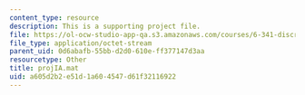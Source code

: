 ```yaml
---
content_type: resource
description: This is a supporting project file.
file: https://ol-ocw-studio-app-qa.s3.amazonaws.com/courses/6-341-discrete-time-signal-processing-fall-2005/a605d2b2e51d1a604547d61f32116922_projIA.mat
file_type: application/octet-stream
parent_uid: 0d6abafb-55bb-d2d0-610e-ff377147d3aa
resourcetype: Other
title: projIA.mat
uid: a605d2b2-e51d-1a60-4547-d61f32116922
---
```

